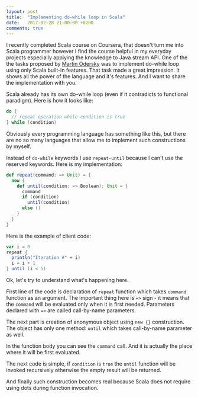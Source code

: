 ```yaml
---
layout: post
title:  "Implementing do-while loop in Scala"
date:   2017-02-28 21:00:00 +0200
comments: true
---
```

I recently completed Scala course on Coursera, that doesn't turn 
me into Scala programmer however I find the course helpful in my everyday 
projects especially applying the knowledge to Java stream API. One of the 
the tasks proposed by [Martin Odersky](https://twitter.com/odersky)
was to implement do-while loop using only Scala built-in features.
That task made a great impression. It shows all the power of the
language and it's features. And I want to share the implementation 
with you.

Scala already has its own do-while loop (even if it contradicts to 
functional paradigm). Here is how it looks like:

```scala
do {
  // repeat operation while condition is true
} while (condition)
```
Obviously every programming language has something like this, but 
there are no so many languages that allow me to implement such constructions
by myself.

Instead of `do-while` keywords I use `repeat-until` because I can't use the 
reserved keywords.
Here is my implementation:
```scala
def repeat(command: => Unit) = {
  new {
    def until(condition: => Boolean): Unit = {
      command
      if (condition)
        until(condition)
      else ()
    }
  }
}
```
Here is the example of client code:
```scala
var i = 0
repeat {
  println("Iteration #" + i)
  i = i + 1
} until (i < 5)
```
Ok, let's try to understand what's happening here.

First line of the code is declaration of `repeat` function which takes `command` 
function as an argument. The important thing here is `=>` sign - it means
that the `command` will be evaluated only when it is first needed. Parameters 
declared with `=>` are called call-by-name parameters.

The next part is creation of anonymous object using `new {}` construction. The 
object has only one method: `until` which takes call-by-name parameter as well.

In the function body you can see the `command` call. And it is actually the 
place where it will be first evaluated.

The next code is simple, if `condition` is `true` the `until` function will
be invoked recursively otherwise the empty result will be returned.

And finally such construction becomes real because Scala does not require 
using dots during function invocation.